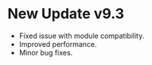 # New Update v9.3
- Fixed issue with module compatibility.
- Improved performance.
- Minor bug fixes.